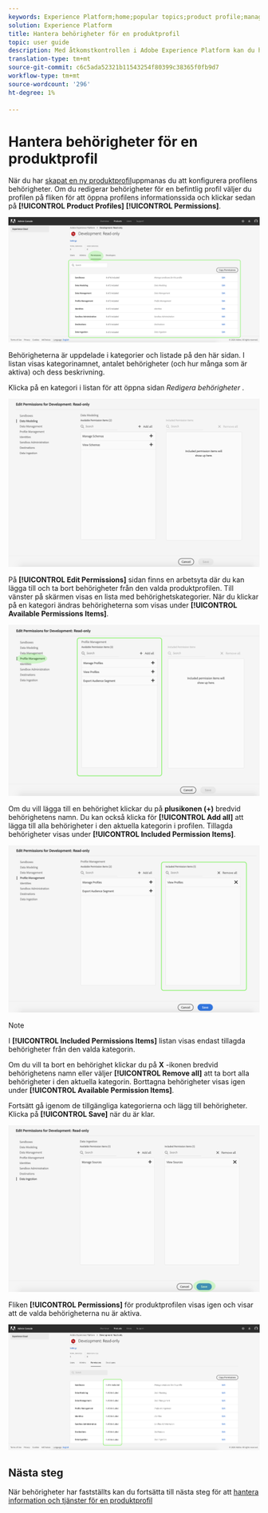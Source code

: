 ```yaml
---
keywords: Experience Platform;home;popular topics;product profile;manage permissions
solution: Experience Platform
title: Hantera behörigheter för en produktprofil
topic: user guide
description: Med åtkomstkontrollen i Adobe Experience Platform kan du hantera roller och behörigheter för olika plattformsfunktioner med Adobe Admin Console. Det här dokumentet är en guide till hur du hanterar behörigheter för en produktprofil för Platform.
translation-type: tm+mt
source-git-commit: c6c5ada52321b11543254f80399c38365f0fb9d7
workflow-type: tm+mt
source-wordcount: '296'
ht-degree: 1%

---
```



# Hantera behörigheter för en produktprofil

När du har [skapat en ny produktprofil](#create-a-new-product-profile)uppmanas du att konfigurera profilens behörigheter. Om du redigerar behörigheter för en befintlig profil väljer du profilen på fliken för att öppna profilens informationssida och klickar sedan på **[!UICONTROL Product Profiles]** **[!UICONTROL Permissions]**.

![profile-permissions](../images/profile-permissions.png)

Behörigheterna är uppdelade i kategorier och listade på den här sidan. I listan visas kategorinamnet, antalet behörigheter (och hur många som är aktiva) och dess beskrivning.

Klicka på en kategori i listan för att öppna sidan *Redigera behörigheter* .

![redigera-behörigheter](../images/edit-permissions.png)

På **[!UICONTROL Edit Permissions]** sidan finns en arbetsyta där du kan lägga till och ta bort behörigheter från den valda produktprofilen. Till vänster på skärmen visas en lista med behörighetskategorier. När du klickar på en kategori ändras behörigheterna som visas under **[!UICONTROL Available Permissions Items]**.

![change-permissions-category](../images/change-permissions-category.png)

Om du vill lägga till en behörighet klickar du på **plusikonen (+)** bredvid behörighetens namn. Du kan också klicka för **[!UICONTROL Add all]** att lägga till alla behörigheter i den aktuella kategorin i profilen. Tillagda behörigheter visas under **[!UICONTROL Included Permission Items]**.

![add-permissions](../images/add-permissions.png)

>[!NOTE]
>
>I **[!UICONTROL Included Permissions Items]** listan visas endast tillagda behörigheter från den valda kategorin.

Om du vill ta bort en behörighet klickar du på **X** -ikonen bredvid behörighetens namn eller väljer **[!UICONTROL Remove all]** att ta bort alla behörigheter i den aktuella kategorin. Borttagna behörigheter visas igen under **[!UICONTROL Available Permission Items]**.

Fortsätt gå igenom de tillgängliga kategorierna och lägg till behörigheter. Klicka på **[!UICONTROL Save]** när du är klar.

![behörigheter-avsluta](../images/permissions-finish.png)

Fliken **[!UICONTROL Permissions]** för produktprofilen visas igen och visar att de valda behörigheterna nu är aktiva.

![added-permissions](../images/added-permissions.png)

## Nästa steg

När behörigheter har fastställts kan du fortsätta till nästa steg för att [hantera information och tjänster för en produktprofil](details-and-services.md)